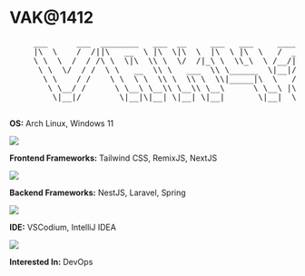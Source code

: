 # VAK@1412

<pre>
     ___      ___  ________   ___  __     ___   ___     _______     
     |\  \    /  /||\   __  \ |\  \|\  \  |\  \ |\  \   /  ___  \    
     \ \  \  /  / /\ \  \|\  \\ \  \/  /|_\ \  \\_\  \ /__/|_/  /|   
      \ \  \/  / /  \ \   __  \\ \   ___  \\ \______  \|__|//  / /   
       \ \    / /    \ \  \ \  \\ \  \\ \  \\|_____|\  \   /  /_/__  
        \ \__/ /      \ \__\ \__\\ \__\\ \__\      \ \__\ |\________\
         \|__|/        \|__|\|__| \|__| \|__|       \|__|  \|_______|
  
</pre>

**OS:** Arch Linux, Windows 11
  
<a href="https://github.com/VAK1412"><img src="https://skillicons.dev/icons?i=arch,windows" /></a>

**Frontend Frameworks:** Tailwind CSS, RemixJS, NextJS
  
<a href="https://github.com/VAK1412"><img src="https://skillicons.dev/icons?i=tailwind,remix,nextjs" /></a>

**Backend Frameworks:** NestJS, Laravel, Spring
  
<a href="https://github.com/VAK1412"><img src="https://skillicons.dev/icons?i=nestjs,laravel,spring" /></a>

**IDE:** VSCodium, IntelliJ IDEA
  
<a href="https://github.com/VAK1412"><img src="https://skillicons.dev/icons?i=vscodium,idea" /></a>

**Interested In:** DevOps
